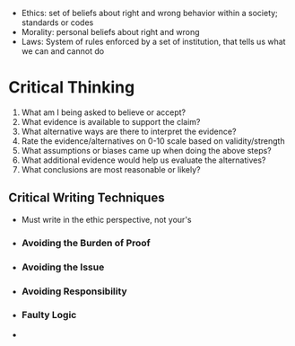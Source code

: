 - Ethics: set of beliefs about right and wrong behavior within a society; standards or codes
- Morality: personal beliefs about right and wrong
- Laws: System of rules enforced by a set of institution, that tells us what we can and cannot do
# Critical Thinking
1. What am I being asked to believe or accept?
2. What evidence is available to support the claim?
3. What alternative ways are there to interpret the evidence?
4. Rate the evidence/alternatives on 0-10 scale based on validity/strength
5. What assumptions or biases came up when doing the above steps?
6. What additional evidence would help us evaluate the alternatives?
7. What conclusions are most reasonable or likely?
## Critical Writing Techniques
- Must write in the ethic perspective, not your's
- ### Avoiding the Burden of Proof
- ### Avoiding the Issue
- ### Avoiding Responsibility
- ### Faulty Logic
- 